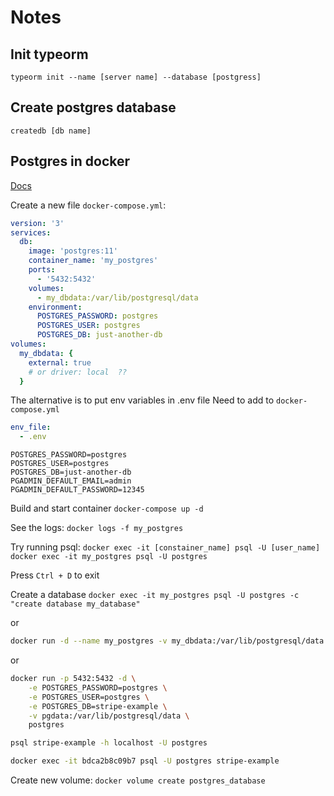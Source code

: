 # Notes

## Init typeorm

`typeorm init --name [server name] --database [postgress]`

## Create postgres database

`createdb [db name]`

## Postgres in docker

[Docs](https://hub.docker.com/_/postgres)

Create a new file `docker-compose.yml`:

```yml
version: '3'
services:
  db:
    image: 'postgres:11'
    container_name: 'my_postgres'
    ports:
      - '5432:5432'
    volumes:
      - my_dbdata:/var/lib/postgresql/data
    environment:
      POSTGRES_PASSWORD: postgres
      POSTGRES_USER: postgres
      POSTGRES_DB: just-another-db
volumes: 
  my_dbdata: {
    external: true
    # or driver: local  ??
  }
```

The alternative is to put env variables in .env file
Need to add to `docker-compose.yml`

```yml
env_file:
  - .env
```

```
POSTGRES_PASSWORD=postgres
POSTGRES_USER=postgres
POSTGRES_DB=just-another-db
PGADMIN_DEFAULT_EMAIL=admin
PGADMIN_DEFAULT_PASSWORD=12345
```

Build and start container
`docker-compose up -d`

See the logs:
`docker logs -f my_postgres`

Try running psql:
`docker exec -it [constainer_name] psql -U [user_name]`
`docker exec -it my_postgres psql -U postgres`

Press `Ctrl + D` to exit

Create a database
`docker exec -it my_postgres psql -U postgres -c "create database my_database"`

or

```bash
docker run -d --name my_postgres -v my_dbdata:/var/lib/postgresql/data -p 5432:5432 postgres:11
```

or

```bash
docker run -p 5432:5432 -d \
    -e POSTGRES_PASSWORD=postgres \
    -e POSTGRES_USER=postgres \
    -e POSTGRES_DB=stripe-example \
    -v pgdata:/var/lib/postgresql/data \
    postgres

psql stripe-example -h localhost -U postgres

docker exec -it bdca2b8c09b7 psql -U postgres stripe-example
```

Create new volume:
`docker volume create postgres_database`
